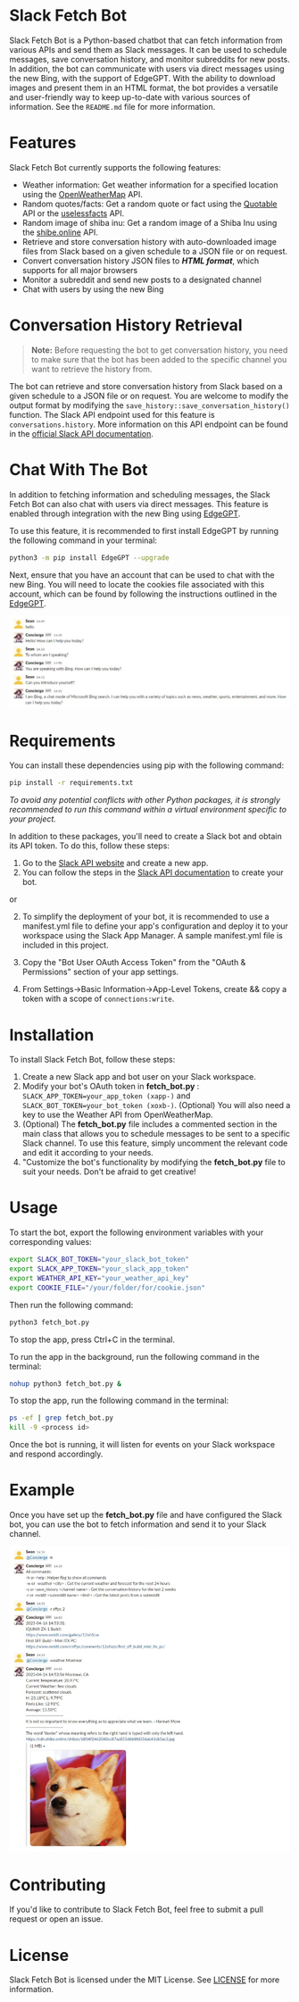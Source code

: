 # Slack Fetch Bot

Slack Fetch Bot is a Python-based chatbot that can fetch information from various APIs and send them as Slack messages. It can be used to schedule messages, save conversation history, and monitor subreddits for new posts. In addition, the bot can communicate with users via direct messages using the new Bing, with the support of EdgeGPT. With the ability to download images and present them in an HTML format, the bot provides a versatile and user-friendly way to keep up-to-date with various sources of information. See the `README.md` file for more information.

# Features
Slack Fetch Bot currently supports the following features:

* Weather information: Get weather information for a specified location using the [OpenWeatherMap](https://openweathermap.org/api "Weather API") API.
* Random quotes/facts: Get a random quote or fact using the [Quotable](https://github.com/lukePeavey/quotable "Quotable Github") API or the [uselessfacts](https://uselessfacts.jsph.pl/ "uselessfacts") API.
* Random image of shiba inu: Get a random image of a Shiba Inu using the [shibe.online](https://shibe.online/ "shibe.online") API.
* Retrieve and store conversation history with auto-downloaded image files from Slack based on a given schedule to a JSON file or on request.
* Convert conversation history JSON files to ***HTML format***, which supports for all major browsers
* Monitor a subreddit and send new posts to a designated channel
* Chat with users by using the new Bing

# Conversation History Retrieval
> **Note:** Before requesting the bot to get conversation history, you need to make sure that the bot has been added to the specific channel you want to retrieve the history from. 

The bot can retrieve and store conversation history from Slack based on a given schedule to a JSON file or on request. You are welcome to modify the output format by modifying the `save_history::save_conversation_history()` function. The Slack API endpoint used for this feature is `conversations.history`. More information on this API endpoint can be found in the [official Slack API documentation](https://api.slack.com/methods/conversations.history).

# Chat With The Bot

In addition to fetching information and scheduling messages, the Slack Fetch Bot can also chat with users via direct messages. This feature is enabled through integration with the new Bing using [EdgeGPT](https://github.com/acheong08/EdgeGPT).

To use this feature, it is recommended to first install EdgeGPT by running the following command in your terminal:
```bash
python3 -m pip install EdgeGPT --upgrade
```
Next, ensure that you have an account that can be used to chat with the new Bing. You will need to locate the cookies file associated with this account, which can be found by following the instructions outlined in the [EdgeGPT](https://github.com/acheong08/EdgeGPT#getting-authentication-required).

![example image](./examples/bing_example.jpg) 

# Requirements
You can install these dependencies using pip with the following command:

```bash
pip install -r requirements.txt
```
*To avoid any potential conflicts with other Python packages, it is strongly recommended to run this command within a virtual environment specific to your project.*

In addition to these packages, you'll need to create a Slack bot and obtain its API token. To do this, follow these steps:

1. Go to the [Slack API website](https://api.slack.com/apps "Slack API") and create a new app.
2. You can follow the steps in the [Slack API documentation](https://api.slack.com/bot-users "Enabling interactions with bots") to create your bot.

or

2. To simplify the deployment of your bot, it is recommended to use a manifest.yml file to define your app's configuration and deploy it to your workspace using the Slack App Manager. A sample manifest.yml file is included in this project.

3. Copy the "Bot User OAuth Access Token" from the "OAuth & Permissions" section of your app settings.
4. From Settings->Basic Information->App-Level Tokens, create && copy a token with a scope of `connections:write`.

# Installation
To install Slack Fetch Bot, follow these steps:

1. Create a new Slack app and bot user on your Slack workspace.
2. Modify your bot's OAuth token in **fetch_bot.py** : `SLACK_APP_TOKEN=your_app_token (xapp-)` and `SLACK_BOT_TOKEN=your_bot_token (xoxb-)`. (Optional) You will also need a key to use the Weather API from OpenWeatherMap.
3. (Optional) The **fetch_bot.py** file includes a commented section in the main class that allows you to schedule messages to be sent to a specific Slack channel. To use this feature, simply uncomment the relevant code and edit it according to your needs.
4. "Customize the bot's functionality by modifying the **fetch_bot.py** file to suit your needs. Don't be afraid to get creative!

# Usage
To start the bot, export the following environment variables with your corresponding values:

```bash
export SLACK_BOT_TOKEN="your_slack_bot_token"
export SLACK_APP_TOKEN="your_slack_app_token"
export WEATHER_API_KEY="your_weather_api_key"
export COOKIE_FILE="/your/folder/for/cookie.json"
```

Then run the following command:

```bash
python3 fetch_bot.py
```
To stop the app, press Ctrl+C in the terminal.

To run the app in the background, run the following command in the terminal:

```bash
nohup python3 fetch_bot.py &
```

To stop the app, run the following command in the terminal:

```bash
ps -ef | grep fetch_bot.py
kill -9 <process id>
```
Once the bot is running, it will listen for events on your Slack workspace and respond accordingly.

# Example
Once you have set up the **fetch_bot.py** file and have configured the Slack bot, you can use the bot to fetch information and send it to your Slack channel. 

![example image](./examples/example.jpg) 


# Contributing
If you'd like to contribute to Slack Fetch Bot, feel free to submit a pull request or open an issue.

# License

Slack Fetch Bot is licensed under the MIT License. See [LICENSE](./LICENSE) for more information.